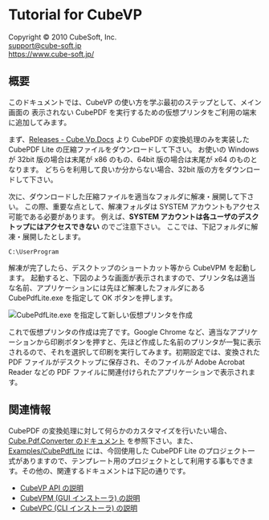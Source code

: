 Tutorial for CubeVP
====

Copyright © 2010 CubeSoft, Inc.  
support@cube-soft.jp  
https://www.cube-soft.jp/

## 概要

このドキュメントでは、CubeVP の使い方を学ぶ最初のステップとして、メイン画面の
表示されない CubePDF を実行するための仮想プリンタをご利用の端末に追加してみます。

まず、[Releases - Cube.Vp.Docs](https://github.com/cube-soft/Cube.Vp.Docs/releases) より
CubePDF の変換処理のみを実装した CubePDF Lite の圧縮ファイルをダウンロードして下さい。
お使いの Windows が 32bit 版の場合は末尾が x86 のもの、64bit 版の場合は末尾が x64 のものとなります。
どちらを利用して良いか分からない場合、32bit 版の方をダウンロードして下さい。

次に、ダウンロードした圧縮ファイルを適当なフォルダに解凍・展開して下さい。
この際、重要な点として、解凍フォルダは SYSTEM アカウントもアクセス可能である必要があります。
例えば、**SYSTEM アカウントは各ユーザのデスクトップにはアクセスできない** のでご注意下さい。
ここでは、下記フォルダに解凍・展開したとします。

```C:\UserProgram```

解凍が完了したら、デスクトップのショートカット等から CubeVPM を起動します。
起動すると、下図のような画面が表示されますので、プリンタ名は適当な名前、アプリケーションには先ほど解凍したフォルダにある CubePdfLite.exe を指定して OK ボタンを押します。

![CubePdfLite.exe を指定して新しい仮想プリンタを作成](https://github.com/cube-soft/Cube.Vp.Docs/blob/master/Documents/Assets/Cube.Vp.Tutorial.ja.01.png?raw=true)

これで仮想プリンタの作成は完了です。Google Chrome など、適当なアプリケーションから印刷ボタンを押すと、先ほど作成した名前のプリンタが一覧に表示されるので、それを選択して印刷を実行してみます。初期設定では、変換された PDF ファイルがデスクトップに保存され、そのファイルが Adobe Acrobat Reader などの PDF ファイルに関連付けられたアプリケーションで表示されます。

## 関連情報

CubePDF の変換処理に対して何らかのカスタマイズを行いたい場合、[Cube.Pdf.Converter のドキュメント](https://github.com/cube-soft/Cube.Vp.Docs/blob/master/Documents/Cube.Pdf.Converter.ja.md) を参照下さい。また、[Examples/CubePdfLite](https://github.com/cube-soft/Cube.Vp.Docs/tree/master/Examples/CubePdfLite) には、今回使用した CubePDF Lite のプロジェクト一式がありますので、テンプレート用のプロジェクトとして利用する事もできます。その他の、関連するドキュメントは下記の通りです。

* [CubeVP API の説明](https://github.com/cube-soft/Cube.Vp.Docs/blob/master/Documents/Cube.Vp.Api.ja.md)
* [CubeVPM (GUI インストーラ) の説明](https://github.com/cube-soft/Cube.Vp.Docs/blob/master/Documents/Cube.Vp.Installer.Gui.ja.md)
* [CubeVPC (CLI インストーラ) の説明](https://github.com/cube-soft/Cube.Vp.Docs/blob/master/Documents/Cube.Vp.Installer.Cli.ja.md)